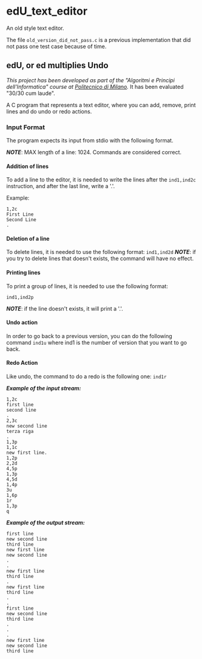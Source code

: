 # edU_text_editor

An old style text editor.

The file `old_version_did_not_pass.c` is a previous implementation that did not pass one test case because of time.

## edU, or ed multiplies Undo 
*This project has been developed as part of the "Algoritmi e Principi dell'Informatica" course at [Politecnico di Milano](https://www.polimi.it/).* It has been evaluated "30/30 cum laude".

A C program that represents a text editor, where you can add, remove, print lines and do undo or redo actions.

### Input Format
The program expects its input from stdio with the following format.

_**NOTE**_: MAX length of a line: 1024. Commands are considered correct.
#### Addition of lines
To add a line to the editor, it is needed to write the lines after the ```ind1,ind2c``` instruction, and after the last line, write a '.'.

Example:
```
1,2c
First Line
Second Line
.

```

#### Deletion of a line
To delete lines, it is needed to use the following format:
```ind1,ind2d```
_**NOTE**_: if you try to delete lines that doesn't exists, the command will have no effect.

#### Printing lines
To print a group of lines, it is needed to use the following format:
```
ind1,ind2p
```
_**NOTE**_: if the line doesn't exists, it will print a '.'.

#### Undo action
In order to go back to a previous version, you can do the following command 
``ind1u``
where ind1 is the number of version that you want to go back.

#### Redo Action
Like undo, the command to do a redo is the following one:
``ind1r``

***Example of the input stream:***
 ```
1,2c
first line
second line
.
2,3c
new second line
terza riga
.
1,3p
1,1c
new first line.
1,2p
2,2d
4,5p
1,3p
4,5d
1,4p
3u
1,6p
1r
1,3p
q

 ```

***Example of the output stream:***
 ```
 first line
 new second line
 third line
 new first line
 new second line
 .
 .
 new first line
 third line
 .
 new first line
 third line
 .
 .
 first line
 new second line
 third line
 .
 .
 .
 new first line
 new second line
 third line
 ```
